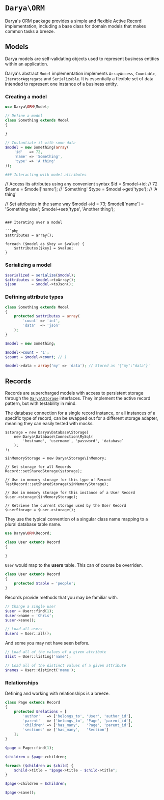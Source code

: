 # `Darya\ORM`

Darya's ORM package provides a simple and flexible Active Record implementation,
including a base class for domain models that makes common tasks a breeze.

## Models

Darya models are self-validating objects used to represent business entities
within an application.

Darya's abstract `Model` implementation implements `ArrayAccess`, `Countable`,
`IteratorAggregate` and `Serializable`. It is essentially a flexible set of
data intended to represent one instance of a business entity.

### Creating a model

```php
use Darya\ORM\Model;

// Define a model
class Something extends Model
{
	
}

// Instantiate it with some data
$model = new Something(array(
	'id'   => 72,
	'name' => 'Something',
	'type' => 'A thing'
));

### Interacting with model attributes

```
// Access its attributes using any convenient syntax
$id   = $model->id;          // 72
$name = $model['name'];      // 'Something'
$type = $model->get('type'); // 'A thing'

// Set attributes in the same way
$model->id     = 73;
$model['name'] = 'Something else';
$model->set('type', 'Another thing');
```

### Iterating over a model

```php
$attributes = array();

foreach ($model as $key => $value) {
	$attributes[$key] = $value;
}
```

### Serializing a model

```php
$serialized = serialize($model);
$attributes = $model->toArray();
$json       = $model->toJson();
```

### Defining attribute types

```php
class Something extends Model
{
	protected $attributes = array(
		'count' => 'int',
		'data'  => 'json'
	);
}

$model = new Something;

$model->count = '1';
$count = $model->count; // 1

$model->data = array('my' => 'data'); // Stored as '{"my":"data"}'
```

## Records

Records are supercharged models with access to persistent storage through the
[`Darya\Storage`](/src/Darya/Storage) interfaces. They implement the active
record pattern, but with testability in mind.

The database connection for a single record instance, or all instances of a
specific type of record, can be swapped out for a different storage adapter,
meaning they can easily tested with mocks.

```
$storage = new Darya\Database\Storage(
	new Darya\Database\Connection\MySql(
		'hostname', 'username', 'password', 'database`
	);
);

$inMemoryStorage = new Darya\Storage\InMemory;

// Set storage for all Records
Record::setSharedStorage($storage);

// Use in memory storage for this type of Record
TestRecord::setSharedStorage($inMemoryStorage);

// Use in memory storage for this instance of a User Record
$user->storage($inMemoryStorage);

// Retrieve the current storage used by the User Record
$userStorage = $user->storage();
```

They use the typical convention of a singular class name mapping to a plural
database table name.

```php
use Darya\ORM\Record;

class User extends Record
{
	
}
```

`User` would map to the **users** table. This can of course be overriden.

```php
class User extends Record
{
	protected $table = 'people';
}
```

Records provide methods that you may be familiar with.

```php
// Change a single user
$user = User::find(1);
$user->name = 'Chris';
$user->save();

// Load all users
$users = User::all();
```

And some you may not have seen before.

```php
// Load all of the values of a given attribute
$list = User::listing('name');

// Load all of the distinct values of a given attribute
$names = User::distinct('name');
```

### Relationships

Defining and working with relationships is a breeze.

```php
class Page extends Record
{
	protected $relations = [
		'author'   => ['belongs_to', 'User', 'author_id'],
		'parent'   => ['belongs_to', 'Page', 'parent_id'],
		'children' => ['has_many',   'Page', 'parent_id'],
		'sections' => ['has_many',   'Section']
	];
}

$page = Page::find(1);

$children = $page->children;

foreach ($children as $child) {
	$child->title = "$page->title - $child->title";
}

$page->children = $children;

$page->save();
```
